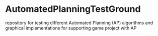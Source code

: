# AutomatedPlanningTestGround
repository for testing different Automated Planning (AP) algorithms and graphical implementations for supporting game project with AP
